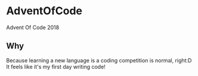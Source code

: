 # AdventOfCode
Advent Of Code 2018

## Why
Because learning a new language is a coding competition is normal, right:D
It feels like it's my first day writing code!



